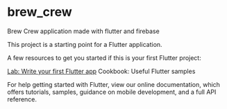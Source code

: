 # brew_crew
 Brew Crew application made with flutter and firebase

This project is a starting point for a Flutter application.

A few resources to get you started if this is your first Flutter project:

   <a href='https://flutter.dev/docs/get-started/codelab'> Lab: Write your first Flutter app</a>
    Cookbook: Useful Flutter samples

For help getting started with Flutter, view our online documentation, which offers tutorials, samples, guidance on mobile development, and a full API reference.
